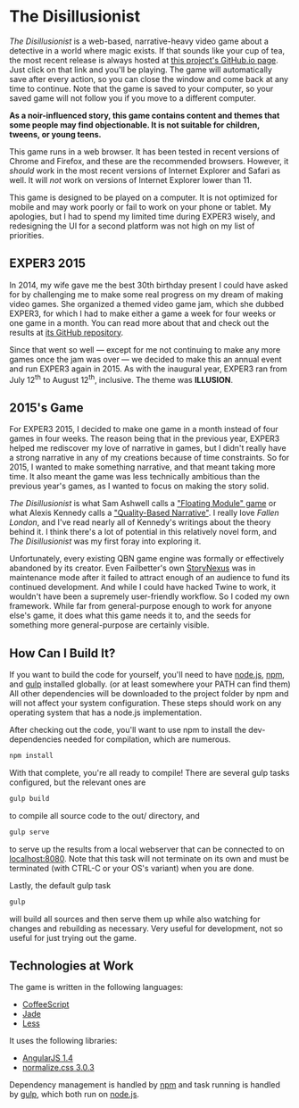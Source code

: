 # The Disillusionist

_The Disillusionist_ is a web-based, narrative-heavy video game about a detective in a world where magic exists. If that sounds like your cup of tea, the most recent release is always hosted at [this project's GitHub.io page](http://arashikou.github.io/exper3-2015/). Just click on that link and you'll be playing. The game will automatically save after every action, so you can close the window and come back at any time to continue. Note that the game is saved to your computer, so your saved game will not follow you if you move to a different computer.

**As a noir-influenced story, this game contains content and themes that some people may find objectionable. It is not suitable for children, tweens, or young teens.**

This game runs in a web browser. It has been tested in recent versions of Chrome and Firefox, and these are the recommended browsers. However, it _should_ work in the most recent versions of Internet Explorer and Safari as well. It will _not_ work on versions of Internet Explorer lower than 11.

This game is designed to be played on a computer. It is not optimized for mobile and may work poorly or fail to work on your phone or tablet. My apologies, but I had to spend my limited time during EXPER3 wisely, and redesigning the UI for a second platform was not high on my list of priorities.

## EXPER3 2015

In 2014, my wife gave me the best 30th birthday present I could have asked for by challenging me to make some real progress on my dream of making video games. She organized a themed video game jam, which she dubbed EXPER3, for which I had to make either a game a week for four weeks or one game in a month. You can read more about that and check out the results at [its GitHub repository](https://github.com/arashikou/exper3-2014).

Since that went so well — except for me not continuing to make any more games once the jam was over — we decided to make this an annual event and run EXPER3 again in 2015. As with the inaugural year, EXPER3 ran from July 12<sup>th</sup> to August 12<sup>th</sup>, inclusive. The theme was **ILLUSION**.

## 2015's Game

For EXPER3 2015, I decided to make one game in a month instead of four games in four weeks. The reason being that in the previous year, EXPER3 helped me rediscover my love of narrative in games, but I didn't really have a strong narrative in any of my creations because of time constraints. So for 2015, I wanted to make something narrative, and that meant taking more time. It also meant the game was less technically ambitious than the previous year's games, as I wanted to focus on making the story solid.

_The Disillusionist_ is what Sam Ashwell calls a ["Floating Module" game](https://heterogenoustasks.wordpress.com/2015/01/26/standard-patterns-in-choice-based-games/) or what Alexis Kennedy calls a ["Quality-Based Narrative"](http://www.failbettergames.com/storynexus-developer-diary-2-fewer-spreadsheets-less-swearing/). I really love _Fallen London_, and I've read nearly all of Kennedy's writings about the theory behind it. I think there's a lot of potential in this relatively novel form, and _The Disillusionist_ was my first foray into exploring it.

Unfortunately, every existing QBN game engine was formally or effectively abandoned by its creator. Even Failbetter's own [StoryNexus](http://storynexus.com/) was in maintenance mode after it failed to attract enough of an audience to fund its continued development. And while I could have hacked Twine to work, it wouldn't have been a supremely user-friendly workflow. So I coded my own framework. While far from general-purpose enough to work for anyone else's game, it does what this game needs it to, and the seeds for something more general-purpose are certainly visible.

## How Can I Build It?

If you want to build the code for yourself, you'll need to have [node.js](https://nodejs.org/), [npm](https://www.npmjs.com/), and [gulp](http://gulpjs.com/) installed globally. (or at least somewhere your PATH can find them) All other dependencies will be downloaded to the project folder by npm and will not affect your system configuration. These steps should work on any operating system that has a node.js implementation.

After checking out the code, you'll want to use npm to install the dev-dependencies needed for compilation, which are numerous.

```bash
npm install
```

With that complete, you're all ready to compile! There are several gulp tasks configured, but the relevant ones are

```bash
gulp build
```

to compile all source code to the out/ directory, and

```bash
gulp serve
```

to serve up the results from a local webserver that can be connected to on [localhost:8080](http://localhost:8080/). Note that this task will not terminate on its own and must be terminated (with CTRL-C or your OS's variant) when you are done.

Lastly, the default gulp task

```bash
gulp
```

will build all sources and then serve them up while also watching for changes and rebuilding as necessary. Very useful for development, not so useful for just trying out the game.

## Technologies at Work

The game is written in the following languages:

* [CoffeeScript](http://coffeescript.org/)
* [Jade](http://jade-lang.com/)
* [Less](http://lesscss.org/)

It uses the following libraries:

* [AngularJS 1.4](https://angularjs.org/)
* [normalize.css 3.0.3](https://necolas.github.io/normalize.css/)

Dependency management is handled by [npm](https://www.npmjs.com/) and task running is handled by [gulp](http://gulpjs.com/), which both run on [node.js](https://nodejs.org/).
